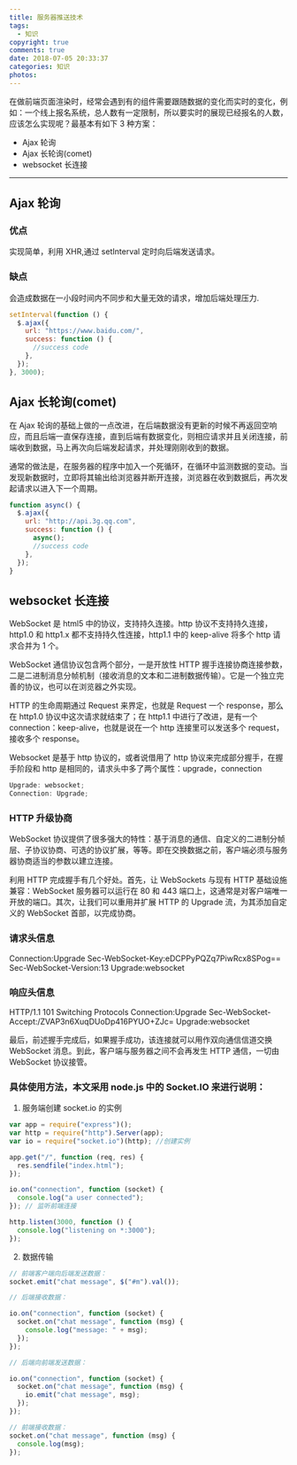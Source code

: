 ```yaml
---
title: 服务器推送技术
tags:
  - 知识
copyright: true
comments: true
date: 2018-07-05 20:33:37
categories: 知识
photos:
---
```


在做前端页面渲染时，经常会遇到有的组件需要跟随数据的变化而实时的变化，例如：一个线上报名系统，总人数有一定限制，所以要实时的展现已经报名的人数，应该怎么实现呢？最基本有如下 3 种方案：

- Ajax 轮询
- Ajax 长轮询(comet)
- websocket 长连接

---

<!-- more -->

## Ajax 轮询

### 优点

实现简单，利用 XHR,通过 setInterval 定时向后端发送请求。

### 缺点

会造成数据在一小段时间内不同步和大量无效的请求，增加后端处理压力.

```javascript
setInterval(function () {
  $.ajax({
    url: "https://www.baidu.com/",
    success: function () {
      //success code
    },
  });
}, 3000);
```

## Ajax 长轮询(comet)

在 Ajax 轮询的基础上做的一点改进，在后端数据没有更新的时候不再返回空响应，而且后端一直保存连接，直到后端有数据变化，则相应请求并且关闭连接，前端收到数据，马上再次向后端发起请求，并处理刚刚收到的数据。

通常的做法是，在服务器的程序中加入一个死循环，在循环中监测数据的变动。当发现新数据时，立即将其输出给浏览器并断开连接，浏览器在收到数据后，再次发起请求以进入下一个周期。

```javascript
function async() {
  $.ajax({
    url: "http://api.3g.qq.com",
    success: function () {
      async();
      //success code
    },
  });
}
```

## websocket 长连接

WebSocket 是 html5 中的协议，支持持久连接。http 协议不支持持久连接，http1.0 和 http1.x 都不支持持久性连接，http1.1 中的 keep-alive 将多个 http 请求合并为 1 个。

WebSocket 通信协议包含两个部分，一是开放性 HTTP 握手连接协商连接参数，二是二进制消息分帧机制（接收消息的文本和二进制数据传输）。它是一个独立完善的协议，也可以在浏览器之外实现。

HTTP 的生命周期通过 Request 来界定，也就是 Request 一个 response，那么在 http1.0 协议中这次请求就结束了；在 http1.1 中进行了改进，是有一个 connection：keep-alive，也就是说在一个 http 连接里可以发送多个 request，接收多个 response。

Websocket 是基于 http 协议的，或者说借用了 http 协议来完成部分握手，在握手阶段和 http 是相同的，请求头中多了两个属性：upgrade，connection

```js
Upgrade: websocket;
Connection: Upgrade;
```

### HTTP 升级协商

WebSocket 协议提供了很多强大的特性：基于消息的通信、自定义的二进制分帧层、子协议协商、可选的协议扩展，等等。即在交换数据之前，客户端必须与服务器协商适当的参数以建立连接。

利用 HTTP 完成握手有几个好处。首先，让 WebSockets 与现有 HTTP 基础设施兼容：WebSocket 服务器可以运行在 80 和 443 端口上，这通常是对客户端唯一开放的端口。其次，让我们可以重用并扩展 HTTP 的 Upgrade 流，为其添加自定义的 WebSocket 首部，以完成协商。

### 请求头信息

Connection:Upgrade Sec-WebSocket-Key:eDCPPyPQZq7PiwRcx8SPog== Sec-WebSocket-Version:13 Upgrade:websocket

### 响应头信息

HTTP/1.1 101 Switching Protocols Connection:Upgrade Sec-WebSocket-Accept:/ZVAP3n6XuqDUoDp416PYUO+ZJc= Upgrade:websocket

最后，前述握手完成后，如果握手成功，该连接就可以用作双向通信信道交换 WebSocket 消息。到此，客户端与服务器之间不会再发生 HTTP 通信，一切由 WebSocket 协议接管。

### 具体使用方法，本文采用 node.js 中的 Socket.IO 来进行说明：

1. 服务端创建 socket.io 的实例

```javascript
var app = require("express")();
var http = require("http").Server(app);
var io = require("socket.io")(http); //创建实例

app.get("/", function (req, res) {
  res.sendfile("index.html");
});

io.on("connection", function (socket) {
  console.log("a user connected");
}); // 监听前端连接

http.listen(3000, function () {
  console.log("listening on *:3000");
});
```

2. 数据传输

```javascript
// 前端客户端向后端发送数据：
socket.emit("chat message", $("#m").val());

// 后端接收数据：

io.on("connection", function (socket) {
  socket.on("chat message", function (msg) {
    console.log("message: " + msg);
  });
});

// 后端向前端发送数据：

io.on("connection", function (socket) {
  socket.on("chat message", function (msg) {
    io.emit("chat message", msg);
  });
});

// 前端接收数据：
socket.on("chat message", function (msg) {
  console.log(msg);
});
```
